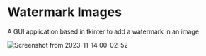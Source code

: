 # Watermark Images
A GUI application based in tkinter to add a watermark in an image

![Screenshot from 2023-11-14 00-02-52](https://github.com/audience6killer/watermark_images/assets/68350537/e6366c01-6b43-415c-a593-155a85c9edf4)
